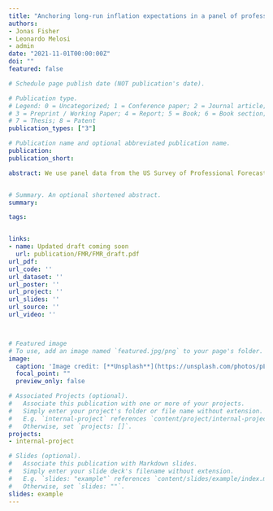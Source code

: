 ```yaml
---
title: "Anchoring long-run inflation expectations in a panel of professional forecasters"
authors: 
- Jonas Fisher
- Leonardo Melosi
- admin
date: "2021-11-01T00:00:00Z"
doi: ""
featured: false

# Schedule page publish date (NOT publication's date).

# Publication type.
# Legend: 0 = Uncategorized; 1 = Conference paper; 2 = Journal article;
# 3 = Preprint / Working Paper; 4 = Report; 5 = Book; 6 = Book section;
# 7 = Thesis; 8 = Patent
publication_types: ["3"]

# Publication name and optional abbreviated publication name.
publication: 
publication_short: 

abstract: We use panel data from the US Survey of Professional Forecasters to estimate a model of individual forecaster behavior in an environment where inflation follows a trend-cycle stochastic process. Our model allows us to estimate forecasters' allocation of attention when learning about long-run inflation and how sensitive their long-run expectations are to incoming inflation and news about future inflation. We use our model of individual forecasters to study average long-run inflation expectations. We find that short term changes in inflation have small effects on average expectations. News about future inflation has larger effects but they are still relatively small. These features of our estimated model provide an explanation for why the anchoring and subsequent de-anchoring of average inflation expectations over the period 1991 to 2020 were long lasting episodes. We use our estimated model to investigate the degree of inflation overshooting necessary to re-anchor average long term inflation expectations going forward from 2021Q3. We find the high inflation readings of mid-2021 must be followed by overshooting generally at the high end of Fed projections to re-anchor average inflation expectations to pre-Great Recession levels.


# Summary. An optional shortened abstract.
summary: 

tags: 


links: 
- name: Updated draft coming soon
  url: publication/FMR/FMR_draft.pdf
url_pdf: 
url_code: ''
url_dataset: ''
url_poster: ''
url_project: ''
url_slides: ''
url_source: ''
url_video: ''



# Featured image
# To use, add an image named `featured.jpg/png` to your page's folder. 
image:
  caption: 'Image credit: [**Unsplash**](https://unsplash.com/photos/pLCdAaMFLTE)'
  focal_point: ""
  preview_only: false

# Associated Projects (optional).
#   Associate this publication with one or more of your projects.
#   Simply enter your project's folder or file name without extension.
#   E.g. `internal-project` references `content/project/internal-project/index.md`.
#   Otherwise, set `projects: []`.
projects:
- internal-project

# Slides (optional).
#   Associate this publication with Markdown slides.
#   Simply enter your slide deck's filename without extension.
#   E.g. `slides: "example"` references `content/slides/example/index.md`.
#   Otherwise, set `slides: ""`.
slides: example
---
```

